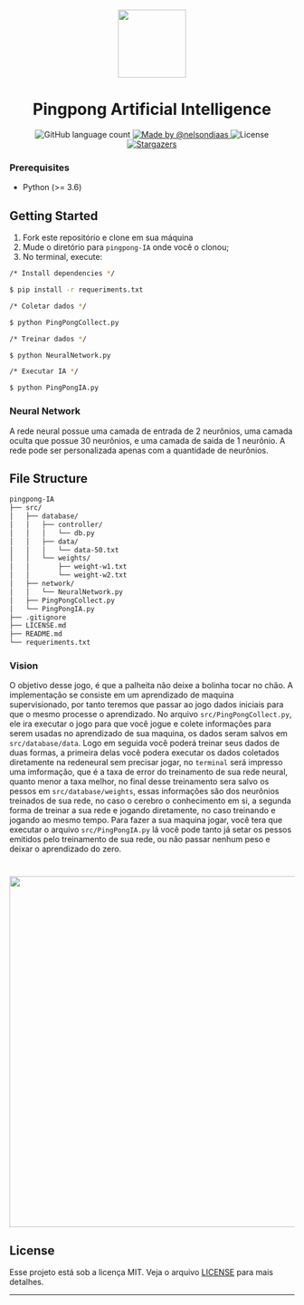 <h1 align="center">
  <img src="https://user-images.githubusercontent.com/40550247/72228004-81071600-3581-11ea-9972-1cbe906001ed.png" width="120px" />
</h1>

<h1 align="center">
  Pingpong 
Artificial Intelligence 
</h1>

<p align="center">
  <img alt="GitHub language count" src="https://img.shields.io/github/languages/count/nelsondiaas/pingpong-IA?color=%2304D361">

  <a href="https://github.com/nelsondiaas">
    <img alt="Made by @nelsondiaas" src="https://img.shields.io/badge/made%20by-%40nelsondiaas-%2304D361">
  </a>

  <img alt="License" src="https://img.shields.io/badge/license-MIT-%2304D361">

  <a href="https://github.com/nelsondiaas/bookstore-frontend/stargazers">
    <img alt="Stargazers" src="https://img.shields.io/github/stars/nelsondiaas/pingpong-IA?style=social">
  </a>
</p>

### Prerequisites
* Python (>= 3.6)

## Getting Started
1. Fork este repositório e clone em sua máquina
2. Mude o diretório para `pingpong-IA` onde você o clonou;
3. No terminal, execute:

```bash
/* Install dependencies */

$ pip install -r requeriments.txt

/* Coletar dados */

$ python PingPongCollect.py

/* Treinar dados */

$ python NeuralNetwork.py

/* Executar IA */

$ python PingPongIA.py
```

### Neural Network
A rede neural possue uma camada de entrada de 2 neurônios, uma camada oculta que possue 30 neurônios, e uma camada de saida de 1 neurônio. A rede pode ser personalizada apenas com a quantidade de neurônios.


## File Structure

```bash
pingpong-IA
├── src/
│   ├── database/
│   │   ├── controller/
│   │   │   └── db.py
│   │   ├── data/
│   │   │   └── data-50.txt
│   │   └── weights/
│   │       ├── weight-w1.txt
│   │       └── weight-w2.txt
│   ├── network/
│   │   └── NeuralNetwork.py
│   ├── PingPongCollect.py
│   └── PingPongIA.py
├── .gitignore
├── LICENSE.md
├── README.md
└── requeriments.txt
```

### Vision
O objetivo desse jogo, é que a palheita não deixe a bolinha tocar no chão. A implementação se consiste em um aprendizado de maquina supervisionado, por tanto teremos que passar ao jogo dados iniciais para que o mesmo processe o aprendizado. No arquivo ``src/PingPongCollect.py``, ele ira executar o jogo para que você jogue e colete informações para serem usadas no aprendizado de sua maquina, os dados seram salvos em ``src/database/data``. Logo em seguida você poderá treinar seus dados de duas formas, a primeira delas você podera executar os dados coletados diretamente na redeneural sem precisar jogar, no ```terminal``` será impresso uma imformação, que é a taxa de error do treinamento de sua rede neural, quanto menor a taxa melhor, no final desse treinamento sera salvo os pessos em ```src/database/weights```, essas informações são dos neurônios treinados de sua rede, no caso o cerebro o conhecimento em si, a segunda forma de treinar a sua rede e jogando diretamente, no caso treinando e jogando ao mesmo tempo. Para fazer a sua maquina jogar, você tera que executar o arquivo ```src/PingPongIA.py``` lá você pode tanto já setar os pessos emitidos pelo treinamento de sua rede, ou não passar nenhum peso e deixar o aprendizado do zero.

<h1 align="center">
  <img src="https://user-images.githubusercontent.com/40550247/72673856-684da300-3a4e-11ea-8625-b3e597e4838a.gif" width="923px" height="620px"/>
</h1>

## License

Esse projeto está sob a licença MIT. Veja o arquivo [LICENSE](LICENSE.md) para mais detalhes.

---
